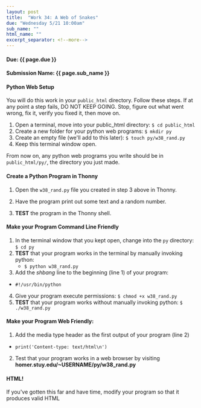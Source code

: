 ```yaml
---
layout: post
title:  "Work 34: A Web of Snakes"
due: "Wednesday 5/21 10:00am"
sub_name: ""
html_name: ""
excerpt_separator: <!--more-->
---
```


#### Due: {{ page.due }}
#### Submission Name: {{ page.sub_name }}


#### Python Web Setup
You will do this work in your `public_html` directory. Follow these steps. If at any point a step fails, DO NOT KEEP GOING. Stop, figure out what went wrong, fix it, verify you fixed it, then move on.
1. Open a terminal, move into your public_html directory: `$ cd public_html`
2. Create a new folder for your python web programs: `$ mkdir py`
3. Create an empty file (we'll add to this later): `$ touch py/w38_rand.py`
4. Keep this terminal window open.

From now on, any python web programs you write should be in `public_html/py/`, the directory you just made.

#### Create a Python Program in Thonny
1. Open the `w38_rand.py` file you created in step 3 above in Thonny.

3. Have the program print out some text and a random number.
4. **TEST** the program in the Thonny shell.

#### Make your Program Command Line Friendly
1. In the terminal window that you kept open, change into the `py` directory: `$ cd py`
2. **TEST** that your program works in the terminal by manually invoking python:
   - `$ python w38_rand.py`
3. Add the _shbang_ line to the beginning (line 1) of your program:
  - `#!/usr/bin/python`
4. Give your program execute permissions: `$ chmod +x w38_rand.py`
5. **TEST** that your program works without manually invoking python: `$ ./w38_rand.py`

#### Make your Program Web Friendly:
1. Add the media type header as the first output of your program (line 2)
  - `print('Content-type: text/html\n')`
2. Test that your program works in a web browser by visiting __homer.stuy.edu/~USERNAME/py/w38_rand.py__

#### HTML!
If you've gotten this far and have time, modify your program so that it produces valid HTML
